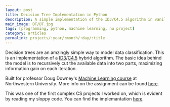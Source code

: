 ```yaml
---
layout: post
title: Decision Tree Implementation in Python
description: A simple implementation of the ID3/C4.5 algorithm in vanilla Python.
main_image: DT/DT.jpg
tags: [programming, python, machine learning, nu project]
category: articles
permalink: projects/:year/:month/:day/:title
---
```


Decision trees are an amzingly simple way to model data classification. This is an implementation of a [ID3](https://en.wikipedia.org/wiki/ID3_algorithm)/[C4.5](https://en.wikipedia.org/wiki/C4.5_algorithm) hybrid algorithm. The basic idea behind the model is to recursively cut the available data into two parts, maximizing information gain on each iteration.

Built for professor Doug Downey's [Machine Learning course](http://www.cs.northwestern.edu/~ddowney/courses/349_Winter2014/) at Northwestern University. More info on the assignment can be found [here](http://www.cs.northwestern.edu/~ddowney/courses/349_Winter2014/pset2.html).

This was one of the first complex CS projects I worked on, which is evident by reading my sloppy code. You can find the implemantation [here](https://github.com/avyfain/decisionTree).